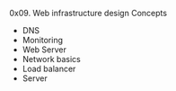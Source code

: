 0x09. Web infrastructure design
Concepts
- DNS
- Monitoring
- Web Server
- Network basics
- Load balancer
- Server
